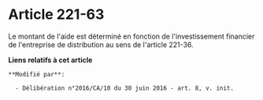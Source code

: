 # Article 221-63

Le montant de l'aide est déterminé en fonction de l'investissement  financier de l'entreprise de distribution au sens de
l'article 221-36.

**Liens relatifs à cet article**

	**Modifié par**:

	  - Délibération n°2016/CA/10 du 30 juin 2016 - art. 8, v. init.
